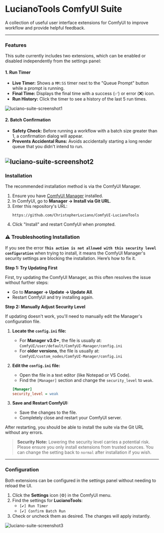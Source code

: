 # LucianoTools ComfyUI Suite

A collection of useful user interface extensions for ComfyUI to improve workflow and provide helpful feedback.

---

### Features

This suite currently includes two extensions, which can be enabled or disabled independently from the settings panel:

#### 1. Run Timer
- **Live Timer:** Shows a `MM:SS` timer next to the "Queue Prompt" button while a prompt is running.
- **Final Time:** Displays the final time with a success (✅) or error (❌) icon.
- **Run History:** Click the timer to see a history of the last 5 run times.

![luciano-suite-screenshot1](https://private-user-images.githubusercontent.com/100163778/501843590-3f58317b-901b-4ed2-85c5-7c55bc61da0c.png?jwt=eyJ0eXAiOiJKV1QiLCJhbGciOiJIUzI1NiJ9.eyJpc3MiOiJnaXRodWIuY29tIiwiYXVkIjoicmF3LmdpdGh1YnVzZXJjb250ZW50LmNvbSIsImtleSI6ImtleTUiLCJleHAiOjE3NjA1OTM2ODQsIm5iZiI6MTc2MDU5MzM4NCwicGF0aCI6Ii8xMDAxNjM3NzgvNTAxODQzNTkwLTNmNTgzMTdiLTkwMWItNGVkMi04NWM1LTdjNTViYzYxZGEwYy5wbmc_WC1BbXotQWxnb3JpdGhtPUFXUzQtSE1BQy1TSEEyNTYmWC1BbXotQ3JlZGVudGlhbD1BS0lBVkNPRFlMU0E1M1BRSzRaQSUyRjIwMjUxMDE2JTJGdXMtZWFzdC0xJTJGczMlMkZhd3M0X3JlcXVlc3QmWC1BbXotRGF0ZT0yMDI1MTAxNlQwNTQzMDRaJlgtQW16LUV4cGlyZXM9MzAwJlgtQW16LVNpZ25hdHVyZT0xM2I0OTA3NjAzZjczNzY5NjY0ZjI3ZjczYTdjYjBjYWIwMDg5MjNlNGUxZGE5MjUxMjM3NDQxMzNmYjljYzIzJlgtQW16LVNpZ25lZEhlYWRlcnM9aG9zdCJ9.s43lCltbg0Yheigohb_bojIOPVz1_AffTF-3uN95jhg)

#### 2. Batch Confirmation
- **Safety Check:** Before running a workflow with a batch size greater than 1, a confirmation dialog will appear.
- **Prevents Accidental Runs:** Avoids accidentally starting a long render queue that you didn't intend to run.

![luciano-suite-screenshot2](https://private-user-images.githubusercontent.com/100163778/501843627-f7838c63-224a-4c6d-8cdf-efcba0954133.png?jwt=eyJ0eXAiOiJKV1QiLCJhbGciOiJIUzI1NiJ9.eyJpc3MiOiJnaXRodWIuY29tIiwiYXVkIjoicmF3LmdpdGh1YnVzZXJjb250ZW50LmNvbSIsImtleSI6ImtleTUiLCJleHAiOjE3NjA1OTM2ODQsIm5iZiI6MTc2MDU5MzM4NCwicGF0aCI6Ii8xMDAxNjM3NzgvNTAxODQzNjI3LWY3ODM4YzYzLTIyNGEtNGM2ZC04Y2RmLWVmY2JhMDk1NDEzMy5wbmc_WC1BbXotQWxnb3JpdGhtPUFXUzQtSE1BQy1TSEEyNTYmWC1BbXotQ3JlZGVudGlhbD1BS0lBVkNPRFlMU0E1M1BRSzRaQSUyRjIwMjUxMDE2JTJGdXMtZWFzdC0xJTJGczMlMkZhd3M0X3JlcXVlc3QmWC1BbXotRGF0ZT0yMDI1MTAxNlQwNTQzMDRaJlgtQW16LUV4cGlyZXM9MzAwJlgtQW16LVNpZ25hdHVyZT0yNDk2ZjZjN2Q4NWFhM2ZkY2I0MjE1ZjlhNjg3M2FmY2VlOGQ3ZWVhMmUyNTJkZmUzYzViYTcxNGZiZDU2NzBkJlgtQW16LVNpZ25lZEhlYWRlcnM9aG9zdCJ9.MzEd9MuozABxnWdIOL8y-TBFYBABSMxuAUp7oJAjGyI)
---

### Installation

The recommended installation method is via the ComfyUI Manager.

1.  Ensure you have [ComfyUI Manager](https://github.com/ltdrdata/ComfyUI-Manager) installed.
2.  In ComfyUI, go to **Manager -> Install via Git URL**.
3.  Enter this repository's URL:
    ```
    https://github.com/ChristopherLuciano/ComfyUI-LucianoTools
    ```
4.  Click "Install" and restart ComfyUI when prompted.

### ⚠️ Troubleshooting Installation

If you see the error **`This action is not allowed with this security level configuration`** when trying to install, it means the ComfyUI Manager's security settings are blocking the installation. Here’s how to fix it.

**Step 1: Try Updating First**

First, try updating the ComfyUI Manager, as this often resolves the issue without further steps:
- Go to **Manager -> Update -> Update All**.
- Restart ComfyUI and try installing again.

**Step 2: Manually Adjust Security Level**

If updating doesn't work, you'll need to manually edit the Manager's configuration file.

1.  **Locate the `config.ini` file:**
    *   For **Manager v3.0+**, the file is usually at: `ComfyUI/user/default/ComfyUI-Manager/config.ini`
    *   For **older versions**, the file is usually at: `ComfyUI/custom_nodes/ComfyUI-Manager/config.ini`

2.  **Edit the `config.ini` file:**
    *   Open the file in a text editor (like Notepad or VS Code).
    *   Find the `[Manager]` section and change the `security_level` to `weak`.

    ```ini
    [Manager]
    security_level = weak
    ```

3.  **Save and Restart ComfyUI:**
    *   Save the changes to the file.
    *   Completely close and restart your ComfyUI server.

After restarting, you should be able to install the suite via the Git URL without any errors.

> **Security Note:** Lowering the security level carries a potential risk. Please ensure you only install extensions from trusted sources. You can change the setting back to `normal` after installation if you wish.

---

### Configuration

Both extensions can be configured in the settings panel without needing to reload the UI.

1.  Click the **Settings** icon (⚙️) in the ComfyUI menu.
2.  Find the settings for **LucianoTools**:
    - `[✔] Run Timer`
    - `[✔] Confirm Batch Run`
3.  Check or uncheck them as desired. The changes will apply instantly.

![luciano-suite-screenshot3](https://private-user-images.githubusercontent.com/100163778/501846772-d3df5b5a-43bc-4176-a6f1-4e09ec959a35.png?jwt=eyJ0eXAiOiJKV1QiLCJhbGciOiJIUzI1NiJ9.eyJpc3MiOiJnaXRodWIuY29tIiwiYXVkIjoicmF3LmdpdGh1YnVzZXJjb250ZW50LmNvbSIsImtleSI6ImtleTUiLCJleHAiOjE3NjA1OTQzNDYsIm5iZiI6MTc2MDU5NDA0NiwicGF0aCI6Ii8xMDAxNjM3NzgvNTAxODQ2NzcyLWQzZGY1YjVhLTQzYmMtNDE3Ni1hNmYxLTRlMDllYzk1OWEzNS5wbmc_WC1BbXotQWxnb3JpdGhtPUFXUzQtSE1BQy1TSEEyNTYmWC1BbXotQ3JlZGVudGlhbD1BS0lBVkNPRFlMU0E1M1BRSzRaQSUyRjIwMjUxMDE2JTJGdXMtZWFzdC0xJTJGczMlMkZhd3M0X3JlcXVlc3QmWC1BbXotRGF0ZT0yMDI1MTAxNlQwNTU0MDZaJlgtQW16LUV4cGlyZXM9MzAwJlgtQW16LVNpZ25hdHVyZT03ZDU0YTA5NGRmODhkYTNlNjlmNDU4YjNmNjhiNzIzNDhhYzI2ODFmNDY0ODk4YmU2OWYxMDViM2FkZThhM2VkJlgtQW16LVNpZ25lZEhlYWRlcnM9aG9zdCJ9.tAmpEouduompd5yro6w7-X9Sz3akgZXvEt7ryBJd8-k)
